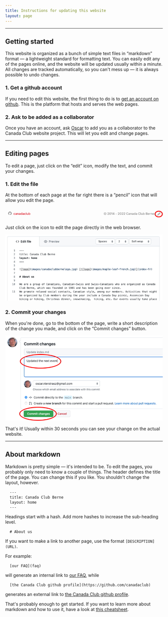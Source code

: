 ```yaml
---
title: Instructions for updating this website
layout: page
---
```


---
## Getting started

This website is organized as a bunch of simple text files in “markdown” format — a lightweight standard for formatting text.
You can easily edit any of the pages online, and the website will be updated usually within a minute.
All changes are tracked automatically, so you can't mess up — it is always possible to undo changes.


### 1. Get a github account

If you need to edit this website, the first thing to do is to [get an account on github](https://github.com/signup).
This is the platform that hosts and serves the web pages.

### 2. Ask to be added as a collaborator

Once you have an account, ask [Oscar](https://github.com/onierstrasz) to add you as a collaborator to the Canada Club website project.
This will let you edit and change pages.

---
## Editing pages

To edit a page, just click on the “edit” icon, modify the text, and commit your changes.

### 1. Edit the file

At the bottom of each page at the far right there is a “pencil” icon that will allow you edit the page.

![edit link](images/instructions-edit-link.jpg)

Just click on the icon to edit the page directly in the web browser.

![edit page](images/instructions-edit-page.jpg)

### 2. Commit your changes

When you're done, go to the bottom of the page, write a short description of the change you made, and click on the “Commit changes” button.

![commit changes](images/instructions-commit-changes.jpg)

That's it!
Usually within 30 seconds you can see your change on the actual website.

---
## About markdown

Markdown is pretty simple — it's intended to be.
To edit the pages, you probably only need to know a couple of things.
The header defines the title of the page.
You can change this if you like.
You shouldn't change the layout, however.

```
  ---
  title: Canada Club Berne
  layout: home
  ---
```

Headings start with a hash.
Add more hashes to increase the sub-heading level.

```
  # About us
```

If you want to make a link to another page, use the format `[DESCRIPTION](URL)`.

For example:

```
  [our FAQ](faq)
```

will generate an internal link to [our FAQ](faq), while


```
  [the Canada Club github profile](https://github.com/canadaclub)
```

generates an external link to [the Canada Club github profile](https://github.com/canadaclub).

That's probably enough to get started.
If you want to learn more about markdown and how to use it, have a look at [this cheatsheet](https://itopaloglu83.github.io/Jekyll-Markdown-Cheat-Sheet/).
